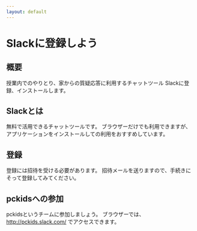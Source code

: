 ```yaml
---
layout: default
---
```


# Slackに登録しよう

## 概要

授業内でのやりとり、家からの質疑応答に利用するチャットツール Slackに登録、インストールします。

## Slackとは

無料で活用できるチャットツールです。
ブラウザーだけでも利用できますが、 アプリケーションをインストールしての利用をおすすめしています。


## 登録

登録には招待を受ける必要があります。
招待メールを送りますので、手続きにそって登録してみてください。


## pckidsへの参加

pckidsというチームに参加しましょう。
ブラウザーでは、 http://pckids.slack.com/ でアクセスできます。
